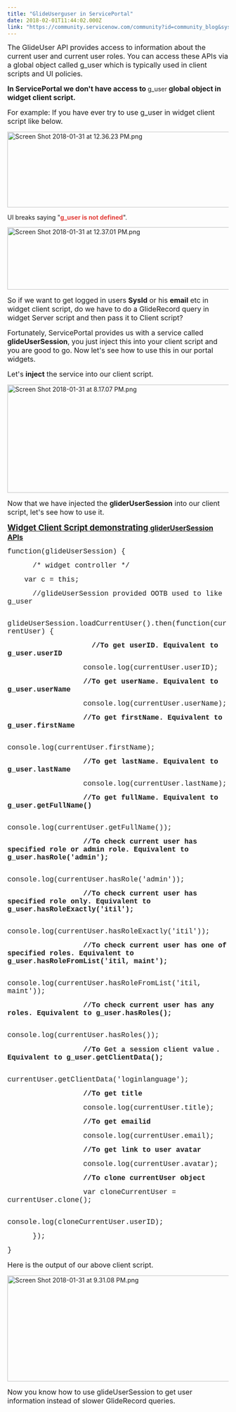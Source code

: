```yaml
---
title: "GlideUserguser in ServicePortal"
date: 2018-02-01T11:44:02.000Z
link: "https://community.servicenow.com/community?id=community_blog&sys_id=18ac2225dbd0dbc01dcaf3231f9619e3"
---
```

<p><span style="font-size: 12pt;">The GlideUser API provides access to information about the current user and current user roles. You can access these APIs via a global object called g_user which is typically used in client scripts and UI policies.</span></p><p></p><p><span style="font-size: 12pt;"><strong>In ServicePortal we don't have access to </strong></span>g_user<span style="font-size: 12pt;"><strong> global object in widget client script.</strong></span></p><p></p><p><span style="font-size: 12pt;">For example: If you have ever try to use g_user in widget client script like below.</span></p><p><img   alt="Screen Shot 2018-01-31 at 12.36.23 PM.png" class="image-1 jive-image" src="462aa8c6db94dfc03eb27a9e0f96191e.iix" style="width: 620px; height: 172px;"/></p><p></p><p>UI breaks saying "<span style="color: #e23d39;"><strong>g_user is not defined</strong></span>".</p><p><img   alt="Screen Shot 2018-01-31 at 12.37.01 PM.png" class="image-2 jive-image" src="cae8c84edb109704ed6af3231f9619a5.iix" style="width: 620px; height: 142px;"/></p><p></p><p><span style="font-size: 12pt;">So if we want to get logged in users <strong>SysId</strong> or his <strong>email</strong> etc in widget client script, do we have to do a GlideRecord query in widget Server script and then pass it to Client script?</span></p><p></p><p><span style="font-size: 12pt;">Fortunately, ServicePortal provides us with a service called <strong>glideUserSession</strong>, you just inject this into your client script and you are good to go. Now let's see how to use this in our portal widgets.</span></p><p></p><p><span style="font-size: 12pt;">Let's <strong>inject</strong> the service into our client script.</span></p><p></p><p><img   alt="Screen Shot 2018-01-31 at 8.17.07 PM.png" class="image-3 jive-image" src="2aa6e3f5db5493049c9ffb651f96199e.iix" style="width: 620px; height: 246px;"/></p><p></p><p><span style="font-size: 12pt;">Now that we have injected the <strong>gliderUserSession</strong> into our client script, let's see how to use it.</span></p><p></p><p><span style="text-decoration: underline; font-size: 14pt;"><strong>Widget Client Script demonstrating <span style="font-size: 16px;"><strong>gliderUserSession APIs</strong></span></strong></span></p><p></p><p><span style="font-family: 'courier new', courier; font-size: 12pt;">function(glideUserSession) {</span></p><p><span style="font-family: 'courier new', courier; font-size: 12pt;">       /* widget controller */</span></p><p><span style="font-size: 12pt; font-family: 'courier new', courier;"><strong> </strong></span><span style="font-family: 'courier new', courier; font-size: 12pt;">     var c = this;</span></p><p><span style="font-family: 'courier new', courier; font-size: 12pt;">       //glideUserSession provided OOTB used to like g_user</span></p><p><span style="font-family: 'courier new', courier; font-size: 12pt;">       glideUserSession.loadCurrentUser().then(function(currentUser) {</span></p><p></p><p><span style="font-family: 'courier new', courier; font-size: 12pt;">                     <strong>//To get userID. Equivalent to g_user.userID</strong></span></p><p><span style="font-family: 'courier new', courier; font-size: 12pt;">                   console.log(currentUser.userID);</span></p><p></p><p><span style="font-family: 'courier new', courier; font-size: 12pt;">                   <strong>//To get userName. Equivalent to g_user.userName</strong></span></p><p><span style="font-family: 'courier new', courier; font-size: 12pt;">                   console.log(currentUser.userName);</span></p><p></p><p><span style="font-family: 'courier new', courier; font-size: 12pt;">                   <strong>//To get firstName. Equivalent to g_user.firstName</strong></span></p><p><span style="font-family: 'courier new', courier; font-size: 12pt;">                   console.log(currentUser.firstName);</span></p><p></p><p><span style="font-family: 'courier new', courier; font-size: 12pt;">                   <strong>//To get lastName. Equivalent to g_user.lastName</strong></span></p><p><span style="font-family: 'courier new', courier; font-size: 12pt;">                   console.log(currentUser.lastName);</span></p><p></p><p><span style="font-family: 'courier new', courier; font-size: 12pt;">                   <strong>//To get fullName. Equivalent to g_user.getFullName()</strong></span></p><p><span style="font-family: 'courier new', courier; font-size: 12pt;">                   console.log(currentUser.getFullName());</span></p><p></p><p><span style="font-family: 'courier new', courier; font-size: 12pt;">                   <strong>//To check current user has specified role or admin role. Equivalent to g_user.hasRole('admin');</strong></span></p><p><span style="font-family: 'courier new', courier; font-size: 12pt;">                   console.log(currentUser.hasRole('admin'));</span></p><p></p><p><span style="font-family: 'courier new', courier; font-size: 12pt;">                   <strong>//To check current user has specified role only. Equivalent to g_user.hasRoleExactly('itil');</strong></span></p><p><span style="font-family: 'courier new', courier; font-size: 12pt;">                   console.log(currentUser.hasRoleExactly('itil'));</span></p><p></p><p><span style="font-family: 'courier new', courier; font-size: 12pt;">                   <strong>//To check current user has one of specified roles. Equivalent to g_user.hasRoleFromList('itil, maint');</strong></span></p><p><span style="font-family: 'courier new', courier; font-size: 12pt;">                   console.log(currentUser.hasRoleFromList('itil, maint'));</span></p><p></p><p><span style="font-family: 'courier new', courier; font-size: 12pt;">                   <strong>//To check current user has any roles. Equivalent to g_user.hasRoles();</strong></span></p><p><span style="font-family: 'courier new', courier; font-size: 12pt;">                   console.log(currentUser.hasRoles());</span></p><p></p><p><span style="font-family: 'courier new', courier; font-size: 12pt;"><strong>                   //<span style="font-family: 'courier new', courier;">To </span><span style="color: #333333; font-family: 'Gotham SSm A', 'Gotham SSm B', Arial, Helvetica, sans-serif;"><span style="font-family: 'courier new', courier;">Get a session client value</span> </span>. Equivalent to g_user.getClientData();</strong></span></p><p><span style="font-family: 'courier new', courier; font-size: 12pt;">                   currentUser.getClientData('loginlanguage');</span></p><p></p><p><span style="font-family: 'courier new', courier; font-size: 12pt;">                   <strong>//To get title</strong></span></p><p><span style="font-family: 'courier new', courier; font-size: 12pt;">                   console.log(currentUser.title);</span></p><p></p><p><span style="font-family: 'courier new', courier; font-size: 12pt;">                   <strong>//To get emailid</strong></span></p><p><span style="font-family: 'courier new', courier; font-size: 12pt;">                   console.log(currentUser.email);</span></p><p></p><p><span style="font-family: 'courier new', courier; font-size: 12pt;">                   <strong>//To get link to user avatar</strong></span></p><p><span style="font-family: 'courier new', courier; font-size: 12pt;">                   console.log(currentUser.avatar);</span></p><p></p><p><span style="font-family: 'courier new', courier; font-size: 12pt;">                   <strong>//To clone currentUser object</strong></span></p><p><span style="font-family: 'courier new', courier; font-size: 12pt;">                   var cloneCurrentUser = currentUser.clone();</span></p><p><span style="font-family: 'courier new', courier; font-size: 12pt;">                   console.log(cloneCurrentUser.userID);</span></p><p></p><p><span style="font-family: 'courier new', courier; font-size: 12pt;">       });</span></p><p><span style="font-family: 'courier new', courier; font-size: 12pt;">}</span></p><p></p><p><span style="font-size: 12pt;">Here is the output of our above client script.</span></p><p><img   alt="Screen Shot 2018-01-31 at 9.31.08 PM.png" class="image-4 jive-image" src="cb4e8986db9c97041dcaf3231f96192a.iix" style="width: 620px; height: 241px;"/></p><p></p><p><span style="font-size: 12pt;">Now you know how to use glideUserSession to get user information instead of slower GlideRecord queries.</span></p>